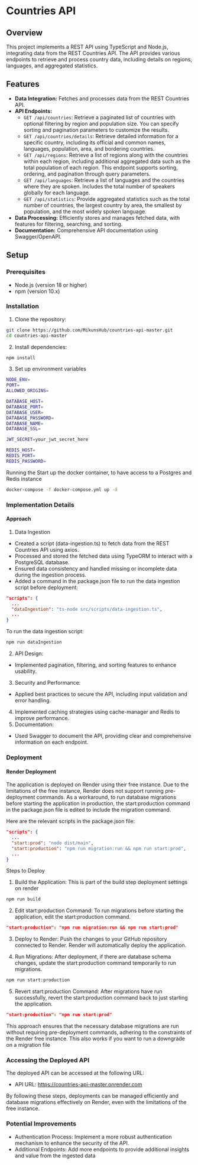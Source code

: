# Countries API

## Overview

This project implements a REST API using TypeScript and Node.js, integrating data from the REST Countries API. The API provides various endpoints to retrieve and process country data, including details on regions, languages, and aggregated statistics.

## Features

- **Data Integration:** Fetches and processes data from the REST Countries API.
- **API Endpoints:**
  - `GET /api/countries`: Retrieve a paginated list of countries with optional filtering by region and population size. You can specify sorting and pagination parameters to customize the results.
  - `GET /api/countries/details`: Retrieve detailed information for a specific country, including its official and common names, languages, population, area, and bordering countries.
  - `GET /api/regions`: Retrieve a list of regions along with the countries within each region, including additional aggregated data such as the total population of each region. This endpoint supports sorting, ordering, and pagination through query parameters.
  - `GET /api/languages`: Retrieve a list of languages and the countries where they are spoken. Includes the total number of speakers globally for each language.
  - `GET /api/statistics`: Provide aggregated statistics such as the total number of countries, the largest country by area, the smallest by population, and the most widely spoken language.
- **Data Processing:** Efficiently stores and manages fetched data, with features for filtering, searching, and sorting.
- **Documentation:** Comprehensive API documentation using Swagger/OpenAPI.

## Setup

### Prerequisites

- Node.js (version 18 or higher)
- npm (version 10.x)

### Installation

1. Clone the repository:

```bash
git clone https://github.com/MikunsHub/countries-api-master.git
cd countries-api-master
```

2. Install dependencies:
```bash
npm install
```
3. Set up environment variables
```bash
NODE_ENV=
PORT=
ALLOWED_ORIGINS=

DATABASE_HOST=
DATABASE_PORT=
DATABASE_USER=
DATABASE_PASSWORD=
DATABASE_NAME=
DATABASE_SSL=

JWT_SECRET=your_jwt_secret_here

REDIS_HOST=
REDIS_PORT=
REDIS_PASSWORD=
```

Running the 
Start up the docker container, to have access to a Postgres and Redis instance
```bash
docker-compose -f docker-compose.yml up -d
```

### Implementation Details
#### Approach

1. Data Ingestion
- Created a script (data-ingestion.ts) to fetch data from the REST Countries API using axios.
- Processed and stored the fetched data using TypeORM to interact with a PostgreSQL database.
- Ensured data consistency and handled missing or incomplete data during the ingestion process.
- Added a command in the package.json file to run the data ingestion script before deployment:
```json
"scripts": {
  ...
  "dataIngestion": "ts-node src/scripts/data-ingestion.ts",
  ...
}
```
To run the data ingestion script:
```bash
npm run dataIngestion
```
2. API Design:
- Implemented pagination, filtering, and sorting features to enhance usability.
3. Security and Performance:
- Applied best practices to secure the API, including input validation and error handling.
4. Implemented caching strategies using cache-manager and Redis to improve performance.
5. Documentation:
- Used Swagger to document the API, providing clear and comprehensive information on each endpoint.

### Deployment
#### Render Deployment
The application is deployed on Render using their free instance. Due to the limitations of the free instance, Render does not support running pre-deployment commands. As a workaround, to run database migrations before starting the application in production, the start:production command in the package.json file is edited to include the migration command.

Here are the relevant scripts in the package.json file:
```json
"scripts": {
  ...
  "start:prod": "node dist/main",
  "start:production": "npm run migration:run && npm run start:prod",
  ...
}
```
Steps to Deploy
1. Build the Application:
This is part of the build step deployment settings on render

```bash
npm run build
```

2. Edit start:production Command:
To run migrations before starting the application, edit the start:production command.

```json
"start:production": "npm run migration:run && npm run start:prod"
```
3. Deploy to Render:
Push the changes to your GitHub repository connected to Render. Render will automatically deploy the application.

4. Run Migrations:
After deployment, if there are database schema changes, update the start:production command temporarily to run migrations.

```bash
npm run start:production
```
5. Revert start:production Command:
After migrations have run successfully, revert the start:production command back to just starting the application.

```json
"start:production": "npm run start:prod"
```
This approach ensures that the necessary database migrations are run without requiring pre-deployment commands, adhering to the constraints of the Render free instance. This also works if you want to run a downgrade on a migration file

### Accessing the Deployed API
The deployed API can be accessed at the following URL:

- API URL: https://countries-api-master.onrender.com

By following these steps, deployments can be managed efficiently and database migrations effectively on Render, even with the limitations of the free instance.

### Potential Improvements
- Authentication Process: Implement a more robust authentication mechanism to enhance the security of the API.
- Additional Endpoints: Add more endpoints to provide additional insights and value from the ingested data